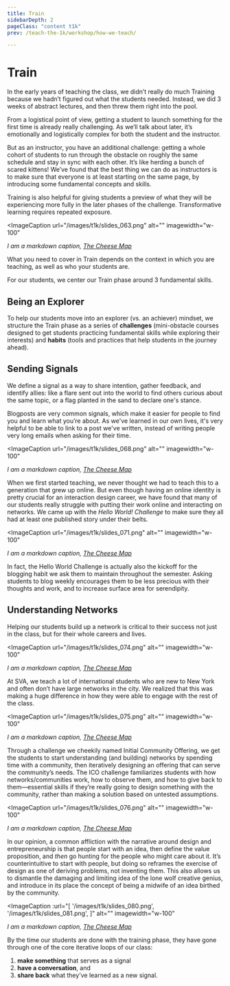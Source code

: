 ```yaml
---
title: Train
sidebarDepth: 2
pageClass: "content t1k"
prev: /teach-the-1k/workshop/how-we-teach/

---
```


# Train

In the early years of teaching the class, we didn’t really do much Training because we hadn’t figured out what the students needed. Instead, we did 3 weeks of abstract lectures, and then threw them right into the pool.

From a logistical point of view, getting a student to launch something for the first time is already really challenging. As we’ll talk about later, it’s emotionally and logistically complex for both the student and the instructor.

But as an instructor, you have an additional challenge: getting a whole cohort of students to run through the obstacle on roughly the same schedule and stay in sync with each other. It’s like herding a bunch of scared kittens! We’ve found that the best thing we can do as instructors is to make sure that everyone is at least starting on the same page, by introducing some fundamental concepts and skills.

Training is also helpful for giving students a preview of what they will be experiencing more fully in the later phases of the challenge. Transformative learning requires repeated exposure.

<ImageCaption
 url="/images/t1k/slides_063.png"
 alt=""
 imagewidth="w-100"
 >

 *I am a markdown caption, [The Cheese Map](https://www.kickstarter.com/projects/thecheesemap/the-cheese-map)*

 </ImageCaption>

What you need to cover in Train depends on the context in which you are teaching, as well as who your students are.

For our students, we center our Train phase around 3 fundamental skills.

## Being an Explorer

To help our students move into an explorer (vs. an achiever) mindset, we structure the Train phase as a series of **challenges** (mini-obstacle courses designed to get students practicing fundamental skills while exploring their interests) and **habits** (tools and practices that help students in the journey ahead).

## Sending Signals

We define a signal as a way to share intention, gather feedback, and identify allies: like a flare sent out into the world to find others curious about the same topic, or a flag planted in the sand to declare one's stance.

Blogposts are very common signals, which make it easier for people to find you and learn what you’re about. As we've learned in our own lives, it's very helpful to be able to link to a post we've written, instead of writing people very long emails when asking for their time.

<ImageCaption
 url="/images/t1k/slides_068.png"
 alt=""
 imagewidth="w-100"
 >

 *I am a markdown caption, [The Cheese Map](https://www.kickstarter.com/projects/thecheesemap/the-cheese-map)*

 </ImageCaption>

When we first started teaching, we never thought we had to teach this to a generation that grew up online. But even though having an online identity is pretty crucial for an interaction design career, we have found that many of our students really struggle with putting their work online and interacting on networks. We came up with the *Hello World! Challenge* to make sure they all had at least one published story under their belts.

<ImageCaption
 url="/images/t1k/slides_071.png"
 alt=""
 imagewidth="w-100"
 >

 *I am a markdown caption, [The Cheese Map](https://www.kickstarter.com/projects/thecheesemap/the-cheese-map)*

 </ImageCaption>

In fact, the Hello World Challenge is actually also the kickoff for the blogging habit we ask them to maintain throughout the semester. Asking students to blog weekly encourages them to be less precious with their thoughts and work, and to increase surface area for serendipity.

## Understanding Networks

Helping our students build up a network is critical to their success not just in the class, but for their whole careers and lives.

<ImageCaption
 url="/images/t1k/slides_074.png"
 alt=""
 imagewidth="w-100"
 >

 *I am a markdown caption, [The Cheese Map](https://www.kickstarter.com/projects/thecheesemap/the-cheese-map)*

 </ImageCaption>


At SVA, we teach a lot of international students who are new to New York and often don’t have large networks in the city. We realized that this was making a huge difference in how they were able to engage with the rest of the class.

<ImageCaption
 url="/images/t1k/slides_075.png"
 alt=""
 imagewidth="w-100"
 >

 *I am a markdown caption, [The Cheese Map](https://www.kickstarter.com/projects/thecheesemap/the-cheese-map)*

 </ImageCaption>

Through a challenge we cheekily named Initial Community Offering, we get the students to start understanding (and building) networks by spending time with a community, then iteratively designing an offering that can serve the community’s needs. The ICO challenge familiarizes students with how networks/communities work, how to observe them, and how to give back to them—essential skills if they’re really going to design something with the community, rather than making a solution based on untested assumptions.

<ImageCaption
 url="/images/t1k/slides_076.png"
 alt=""
 imagewidth="w-100"
 >

 *I am a markdown caption, [The Cheese Map](https://www.kickstarter.com/projects/thecheesemap/the-cheese-map)*

 </ImageCaption>

In our opinion, a common affliction with the narrative around design and entrepreneurship is that people start with an idea, then define the value proposition, and *then* go hunting for the people who might care about it. It’s counterintuitive to start with people, but doing so reframes the exercise of design as one of deriving problems, not inventing them. This also allows us to dismantle the damaging and limiting idea of the lone wolf creative genius, and introduce in its place the concept of being a midwife of an idea birthed by the community.

<ImageCaption
 :url="[
 '/images/t1k/slides_080.png',
 '/images/t1k/slides_081.png',
 ]"
 alt=""
 imagewidth="w-100"
 >

 *I am a markdown caption, [The Cheese Map](https://www.kickstarter.com/projects/thecheesemap/the-cheese-map)*

 </ImageCaption>

By the time our students are done with the training phase, they have gone through one of the core iterative loops of our class:

1. **make something** that serves as a signal
2. **have a conversation**, and
3. **share back** what they’ve learned as a new signal.
